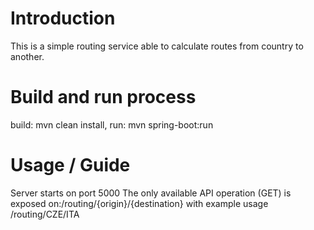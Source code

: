 # Introduction
This is a simple routing service able to calculate routes
from country to another.

# Build and run process
build: mvn clean install,
run: mvn spring-boot:run

# Usage / Guide
Server starts on port 5000
The only available API operation (GET) is exposed on:/routing/{origin}/{destination}
with example usage /routing/CZE/ITA